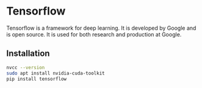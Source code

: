 # Tensorflow

Tensorflow is a framework for deep learning. It is developed by Google and is open source. It is used for both research and production at Google.

## Installation

```bash
nvcc --version
sudo apt install nvidia-cuda-toolkit
pip install tensorflow
```